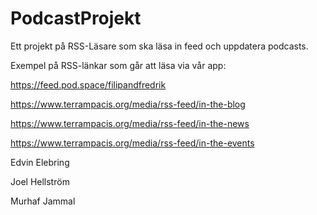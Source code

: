 # PodcastProjekt
Ett projekt på RSS-Läsare som ska läsa in feed och uppdatera podcasts.

Exempel på RSS-länkar som går att läsa via vår app:

https://feed.pod.space/filipandfredrik

https://www.terrampacis.org/media/rss-feed/in-the-blog

https://www.terrampacis.org/media/rss-feed/in-the-news

https://www.terrampacis.org/media/rss-feed/in-the-events


Edvin Elebring

Joel Hellström

Murhaf Jammal
